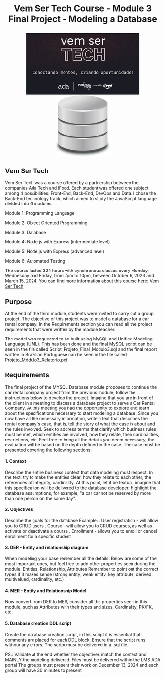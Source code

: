 # <p align="center"> Vem Ser Tech Course - Module 3 Final Project - Modeling a Database </p>

<p align="center">
<img src="images/VemSerTech.jpg"  alt="VemSerTech" height="200px align="left" />
<img src="images/database.png"  alt="database" height="200px align="right"/>
</p>

## Vem Ser Tech

Vem Ser Tech was a course offered by a partnership between the companies Ada Tech and iFood. Each student was offered one subject among 4 possibilities: Front-End, Back-End, DevOps and Data. I chose the Back-End technology track, which aimed to study the JavaScript language divided into 6 modules:

Module 1: Programming Language

Module 2: Object Oriented Programming

Module 3: Database

Module 4: Node.js with Express (intermediate level)

Module 5: Node.js with Express (advanced level)

Module 6: Automated Testing

The course lasted 324 hours with synchronous classes every Monday, Wednesday and Friday, from 7pm to 10pm, between October 6, 2023 and March 15, 2024. You can find more information about this course here: <a href="https://ada.tech/sou-aluno/programas/ifood-vem-ser-tech">Vem Ser Tech</a>

## Purpose 

At the end of the third module, students were invited to carry out a group project. The objective of this project was to model a database for a car rental company. In the Requirements section you can read all the project requirements that were written by the module teacher.

The model was requested to be built using MySQL and Unified Modeling Language (UML). This has been done and the final MySQL script can be seen in the file called Script_Projeto_Final_Modulo3.sql and the final report written in Brazilian Portuguese can be seen in the file called Projeto_Módulo3_Relatorio.pdf.

## Requirements

The final project of the MYSQL Database module proposes to continue the car rental company project from the previous module, follow the instructions below to develop the project.
Imagine that you are in front of the client in a meeting to discuss a database project to serve a Car Rental Company. At this meeting you had the opportunity to explore and learn about the specifications necessary to start modeling a database.
Since you now have all the necessary information, write a text that describes the rental company's case, that is, tell the story of what the case is about and the rules involved. Seek to address terms that clarify which business rules must be met, which entities are involved, how they relate, their cardinalities, restrictions, etc. Feel free to bring all the details you deem necessary, the evaluation will be based on the depth defined in the case.
The case must be presented covering the following sections:

#### 1. Context
Describe the entire business context that data modeling must respect. In the text, try to make the entities clear, how they relate to each other, the references of integrity, cardinality. At this point, let it be textual, imagine that this specification will be delivered to the database developer. Highlight the database assumptions, for example, "a car cannot be reserved by more than one person on the same day".

#### 2. Objectives
Describe the goals for the database
Example:
. User registration - will allow you to CRUD users
. Course - will allow you to CRUD courses, as well as activate or deactivate a course
. Enrollment - allows you to enroll or cancel enrollment for a specific student

#### 3. DER - Entity and relationship diagram
When modeling your base remember all the details. Below are some of the most important ones, but feel free to add other properties seen during the module.
Entities, Relationship, Attributes
Remember to point out the correct types if it makes sense (strong entity, weak entity, key attribute, derived, multivalued, cardinality, etc.)

#### 4. MER - Entity and Relationship Model
Now convert from DER to MER, consider all the properties seen in this module, such as Attributes with their types and sizes, Cardinality, PK/FK, etc.

#### 5. Database creation DDL script
Create the database creation script, in this script it is essential that comments are placed for each DDL block. Ensure that the script runs without any errors.
The script must be delivered in a .sql file.

PS.: Validate at the end whether the objectives match the context and MAINLY the modeling delivered.
Files must be delivered within the LMS ADA portal
The groups must present their work on December 13, 2024 and each group will have 30 minutes to present